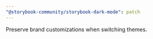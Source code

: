 ```yaml
---
"@storybook-community/storybook-dark-mode": patch
---
```


Preserve brand customizations when switching themes.
